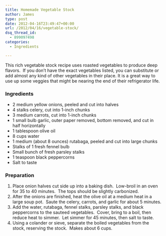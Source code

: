 ```yaml
---
title: Homemade Vegetable Stock
author: James
type: post
date: 2012-04-16T23:49:47+00:00
url: /2012/04/16/vegetable-stock/
dsq_thread_id:
  - 899097498
categories:
  - Ingredients

---
```

This rich vegetable stock recipe uses roasted vegetables to produce deep flavors.  If you don&#8217;t have the exact vegetables listed, you can substitute or add almost any kind of other vegetables in their place. It is a great way to use up some veggies that might be nearing the end of their refrigerator life.

### Ingredients

  * 2 medium yellow onions, peeled and cut into halves
  * 4 stalks celery, cut into 1-inch chunks
  * 3 medium carrots, cut into 1-inch chunks
  * 1 small bulb garlic, outer paper removed, bottom removed, and cut in half horizontally
  * 1 tablespoon olive oil
  * 8 cups water
  * 1 medium (about 8 ounces) rutabaga, peeled and cut into large chunks
  * Stalks of 1 fresh fennel bulb
  * Small bunch of fresh parsley stalks
  * 1 teaspoon black peppercorns
  * Salt to taste

### Preparation

<div>
  <ol>
    <li>
      Place onion halves cut side up into a baking dish.  Low-broil in an oven for 35 to 40 minutes.  The tops should be slightly carbonized.
    </li>
    <li>
      After the onions are finished, heat the olive oil at a medium heat in a large soup pot.  Saute the celery, carrots, and garlic for about 5 minutes.
    </li>
    <li>
      Add the water, rutabaga, fennel stalks, parsley stalks, and black peppercorns to the sauteed vegetables.  Cover, bring to a boil, then reduce heat to simmer.  Let simmer for 45 minutes, then salt to taste.
    </li>
    <li>
      Using a colander or sieve, separate the boiled vegetables from the stock, reserving the stock.  Makes about 6 cups.
    </li>
  </ol>
</div>

&nbsp;